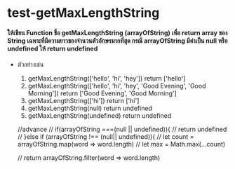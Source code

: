 # test-getMaxLengthString

#### ให้เขียน Function ชื่อ getMaxLengthString (arrayOfString) เพื่อ return array ของ String เฉพาะที่มีความยาวของจำนวนตัวอักษรมากที่สุด กรณี arrayOfString มีค่าเป็น null หรือ undefined ให้ return undefined

- ตัวอย่างเช่น
  1. getMaxLengthString(['hello', 'hi', 'hey']) return ['hello']
  2. getMaxLengthString(['hello', 'hi', 'hey', 'Good Evening', 'Good Morning']) return ['Good Evening', 'Good Morning']
  3. getMaxLengthString(['hi']) return ['hi']
  4. getMaxLengthString(null) return undefined
  5. getMaxLengthString(undefined) return undefined


  //advance
  // if(arrayOfString ===(null || undefined)){
  //   return undefined
  // }else  if (arrayOfString !== (null|| undefined)){
  //  let count = arrayOfString.map(word => word.length)
  //  let max = Math.max(...count)
  
  //  return arrayOfString.filter(word => word.length)
